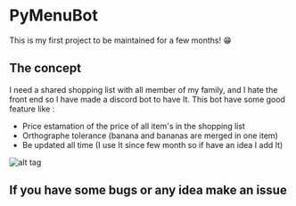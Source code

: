 # PyMenuBot
This is my first project to be maintained for a few months! 😁

## The concept
I need a shared shopping list with all member of my family, and I hate the front end so I have made a discord bot to have It.
This bot have some good feature like :
  * Price estamation of the price of all item's in the shopping list
  * Orthographe tolerance (banana and bananas are merged in one item)
  * Be updated all time (I use It since few month so if have an idea I add It)

![alt tag](https://cdn.discordapp.com/attachments/384812508776628225/857966657440186378/unknown.png)

## If you have some bugs or any idea make an issue
